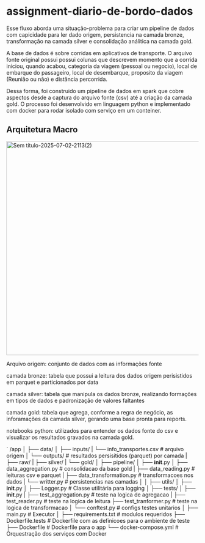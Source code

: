 # assignment-diario-de-bordo-dados

Esse fluxo aborda uma situação-problema para criar um pipeline de dados com capicidade para ler dado origem, persistencia na camada bronze, transformação na camada silver e consolidação análitica na camada gold.

A base de dados é sobre corridas em aplicativos de transporte. O arquivo fonte original possui possui colunas que descrevem momento que a corrida iniciou, quando 
acabou, categoria da viagem (pessoal ou negocio), local de embarque do passageiro, local de desembarque, proposito da viagem  (Reunião ou não) e distância percorrida.

Dessa forma, foi construido um pipeline de dados em spark que cobre aspectos desde a captura do arquivo fonte (csv) até a criação da camada gold. O processo foi desenvolvido em linguagem python e implementado com docker para rodar isolado com serviço em um conteiner. 

## Arquitetura Macro
<img width="1672" height="559" alt="Sem título-2025-07-02-2113(2)" src="https://github.com/user-attachments/assets/8db9d784-6544-4c6a-91d4-5210e8ec92d4" />

Arquivo origem: conjunto de dados com as informações fonte

camada bronze: tabela que possui a leitura dos dados origem perisistidos em parquet e particionados por data

camada silver: tabela que manipula os dados bronze, realizando formações em tipos de dados e padronização de valores faltantes

camada gold: tabela que agrega, conforme a regra de negócio, as inforamações da camada silver, gerando uma base pronta para reports.

notebooks python: utilizados para entender os dados fonte do csv e visualizar os resultados gravados na camada gold.

` 
/app
│
├── data/
│   ├── inputs/
|       └── info_transportes.csv    # arquivo origem
│   └── outputs/                    # resultados persisitidos (parquet) por camada
|       ├── raw/
|       ├── silver/
|       └── gold/
│ 
├── pipeline/
│   ├── __init__.py
│   ├── data_aggregation.py         # consolidacao da base gold
|   ├── data_reading.py             # leituras csv e parquet
|   ├── data_transformation.py      # transformacoes nos dados
|   └── writter.py                  # persistencias nas camadas
│
│
├── utils/
│   ├── __init__.py
│   ├── Logger.py                   # Classe utilitária para logging
│ 
├── tests/
│   ├── __init__.py
|   ├── test_aggregation.py         # teste na logica de agregacao
|   ├── test_reader.py              # teste na logica de leitura
    ├── test_tranformer.py          # teste na logica de transformacao
│   └── conftest.py                 # configs testes unitarios
│
├── main.py                         # Executor
│
├── requirements.txt                # modulos requeridos
├── Dockerfile.tests                # Dockerfile com as definicoes para o ambiente de teste
├── Dockerfile                      # Dockerfile para o app
└── docker-compose.yml              # Orquestração dos serviços com Docker

